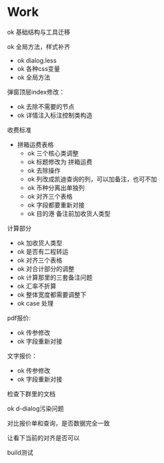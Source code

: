 # Work

ok 基础结构与工具迁移

ok 全局方法，样式补齐

* ok dialog.less
* ok 各种css变量
* ok 全局方法

弹窗顶层index修改：
* ok 去除不需要的节点
* ok 详情注入标注控制类构造

收费标准 
* 拼箱运费表格
  * ok 三个核心类调整
  * ok 标题修改为 拼箱运费
  * ok 去除操作
  * ok 列改成凯迪查询的列，可以加备注，也可不加
  * ok 币种分离出单独列
  * ok 对齐三个表格
  * ok 字段都要重新对接
  * ok 目的港 备注前加收货人类型

计算部分
* ok 加收货人类型
* ok 是否有二程转运
* ok 对齐三个表格
* ok 对合计部分的调整
* ok 计算那里的三套备注问题
* ok 汇率不折算
* ok 整体宽度都需要调整下
* ok case 处理

pdf报价:
* ok 传参修改
* ok 字段重新对接

文字报价：
* ok 传参修改
* ok 字段重新对接


检查下群里的文档

ok d-dialog污染问题

对比报价单和查询，是否数据完全一致

让看下当前的对齐是否可以

build测试